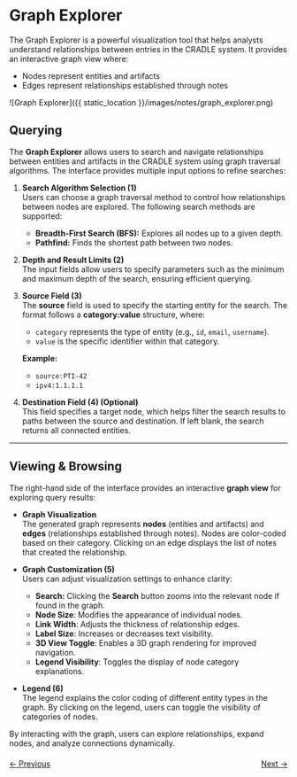 # Graph Explorer

The Graph Explorer is a powerful visualization tool that helps analysts understand relationships between entries in the CRADLE system. It provides an interactive graph view where:
- Nodes represent entities and artifacts
- Edges represent relationships established through notes

![Graph Explorer]({{ static_location }}/images/notes/graph_explorer.png)

## Querying

The **Graph Explorer** allows users to search and navigate relationships between entities and artifacts in the CRADLE system using graph traversal algorithms. The interface provides multiple input options to refine searches:

1. **Search Algorithm Selection (1)**  
   Users can choose a graph traversal method to control how relationships between nodes are explored. The following search methods are supported:
   - **Breadth-First Search (BFS):** Explores all nodes up to a given depth.
   - **Pathfind:** Finds the shortest path between two nodes.

2. **Depth and Result Limits (2)**  
   The input fields allow users to specify parameters such as the minimum and maximum depth of the search, ensuring efficient querying. 

3. **Source Field (3)**  
   The **source** field is used to specify the starting entity for the search. The format follows a **category:value** structure, where:
   - `category` represents the type of entity (e.g., `id`, `email`, `username`).
   - `value` is the specific identifier within that category.

   **Example:**  
   - `source:PTI-42`
   - `ipv4:1.1.1.1`

4. **Destination Field (4) (Optional)**  
   This field specifies a target node, which helps filter the search results to paths between the source and destination. If left blank, the search returns all connected entities. 

---

## Viewing & Browsing

The right-hand side of the interface provides an interactive **graph view** for exploring query results:

- **Graph Visualization**  
  The generated graph represents **nodes** (entities and artifacts) and **edges** (relationships established through notes). Nodes are color-coded based on their category. Clicking on an edge displays the list of notes that created the relationship.

- **Graph Customization (5)**  
  Users can adjust visualization settings to enhance clarity:
  - **Search:** Clicking the **Search** button zooms into the relevant node if found in the graph.
  - **Node Size**: Modifies the appearance of individual nodes.
  - **Link Width**: Adjusts the thickness of relationship edges.
  - **Label Size**: Increases or decreases text visibility.
  - **3D View Toggle**: Enables a 3D graph rendering for improved navigation.
  - **Legend Visibility**: Toggles the display of node category explanations.

- **Legend (6)**  
  The legend explains the color coding of different entity types in the graph. By clicking on the legend, users can toggle the visibility of categories of nodes.

By interacting with the graph, users can explore relationships, expand nodes, and analyze connections dynamically.

<div style="display: flex; justify-content: space-between; margin-top: 20px;">
    <a href="/notes/guide_notes" data-custom-href="/notes/guide_notes">← Previous</a>
    <a href="/notes/guide_fleeting" data-custom-href="/notes/guide_fleeting">Next →</a>
</div>